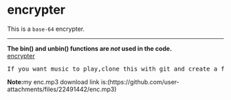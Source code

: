 # encrypter
This is a <code>base-64</code> encrypter.
<hr>
<b>The bin() and unbin() functions are <i>not</i> used in the code.</b><br>
<a href="encrypter.html"> encrypter </a><pre>
If you want music to play,clone this with git and create a file called enc.mp3 to put your file in.
</pre>
<b>Note:</b>my enc.mp3 download link is:(https://github.com/user-attachments/files/22491442/enc.mp3)
